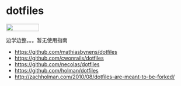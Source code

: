# dotfiles

<img width="90" height="20" src="https://cdn.rawgit.com/fritx/dotfiles/master/prs-welcome.svg">


边学边整。。。暂无使用指南


- https://github.com/mathiasbynens/dotfiles
- https://github.com/cwonrails/dotfiles
- https://github.com/necolas/dotfiles
- https://github.com/holman/dotfiles
- http://zachholman.com/2010/08/dotfiles-are-meant-to-be-forked/
